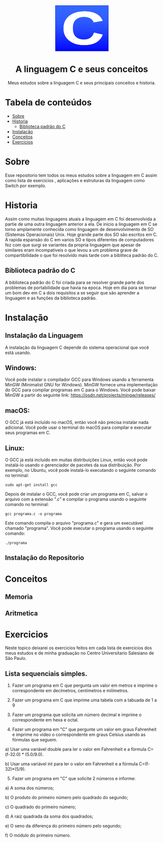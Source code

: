 <p align="center">
  <a href="https://unform.dev">
    <img src="img/Logo.png" height="150" width="175" alt="Unform" />
  </a>
</p>
<h1 align="center">A linguagem C e seus conceitos</h1> 

<p align="center">Meus estudos sobre a linguagem C e seus principais conceitos e historia.</p>

Tabela de conteúdos
=================
<!--ts-->

  * [Sobre](#Sobre)
  * [Historia](#Historia)
    * [Biblioteca padrão do C](#Biblioteca-padrão-do-C)
  * [Instalação](#Instalação)
  * [Conceitos](#conceitos)
  * [Exercicios](#exercicios)

<!--te-->

# Sobre

Esse repositorio tem todos os meus estudos sobre a linguagem em C assim como lista de exercicios , aplicações e estruturas da linguagem como Switch por exemplo.

# Historia

 Assim como muitas linguagens atuais a linguagem em C foi desenvolvida a partie de uma outra linguagem anterior a ela.
 De inicio a linguagem em C se torno amplamente conhecida como linguagem de desenvolvimento de SO (Sistemas Operacionais) Unix.
 Hoje grande parte dos SO são escritos em C.
 A rapida espansão do C em varios SO e tipos diferentes de computadores fez com que surgi se  variantes da propria linguagem que apesar de similares eram incompativeis o que levou a um problema grave de compartibilidade o que foi resolvido mais tarde com a bibliteca padrão do C.

## Biblioteca padrão do C

 A biblioteca padrão do C foi criada para se resolver grande parte dos problemas de portabilidade que havia na epoca.
 Hoje em dia para se tornar um bom dev em C a dois requisitos a se seguir que são aprender a linguagem e as funções da biblioteca padrão.

# Instalação

## Instalação da Linguagem 

A instalação da linguagem C depende do sistema operacional que você está usando. 

## Windows:

Você pode instalar o compilador GCC para Windows usando a ferramenta MinGW (Minimalist GNU for Windows). MinGW fornece uma implementação do GCC para compilar programas em C para o Windows. Você pode baixar MinGW a partir do seguinte link: https://osdn.net/projects/mingw/releases/

## macOS:

O GCC já está incluído no macOS, então você não precisa instalar nada adicional. Você pode usar o terminal do macOS para compilar e executar seus programas em C.

## Linux:

O GCC já está incluído em muitas distribuições Linux, então você pode instalá-lo usando o gerenciador de pacotes da sua distribuição. Por exemplo, no Ubuntu, você pode instalá-lo executando o seguinte comando no terminal:

    sudo apt-get install gcc

Depois de instalar o GCC, você pode criar um programa em C, salvar o arquivo com a extensão ".c" e compilar o programa usando o seguinte comando no terminal:

    gcc programa.c -o programa

Este comando compila o arquivo "programa.c" e gera um executável chamado "programa". Você pode executar o programa usando o seguinte comando:

    ./programa


## Instalação do Repositorio


# Conceitos

## Memoria

## Aritmetica

# Exercicios

Neste topico deixarei os exercicios feitos em cada lista de exercicios dos meus estudos e de minha graduação no Centro Universitario Salesiano de São Paulo.

## Lista sequenciais simples.

1. Fazer um programa em C que pergunta um valor em metros e imprime o
correspondente em decímetros, centímetros e milímetros.

2. Fazer um programa em C que imprime uma tabela com a tabuada de 1 a 9

3. Fazer um programa que solicita um número decimal e imprime o
correspondente em hexa e octal.

4. Fazer um programa em "C" que pergunte um valor em graus Fahrenheit e
imprime no vídeo o correspondente em graus Celsius usando as fórmulas que
seguem.

a) Usar uma variável double para ler o valor em Fahrenheit e a fórmula
C=(f-32.0) * (5.0/9.0).

b) Usar uma variável int para ler o valor em Fahrenheit e a fórmula
C=(f-32)*(5/9).

5. Fazer um programa em "C" que solicite 2 números e informe:

a) A soma dos números;

b) O produto do primeiro número pelo quadrado do segundo;

c) O quadrado do primeiro número;

d) A raiz quadrada da soma dos quadrados;

e) O seno da diferença do primeiro número pelo segundo;

f) O módulo do primeiro número.